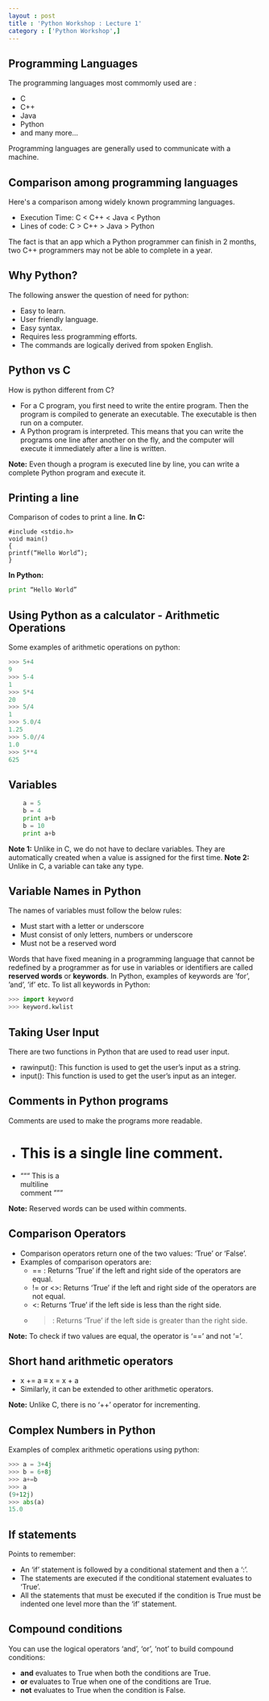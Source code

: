 ```yaml
---
layout : post
title : 'Python Workshop : Lecture 1'
category : ['Python Workshop',]
---
```


## Programming Languages

The programming languages most commomly used are :
* C
* C++
* Java
* Python
* and many more...

Programming languages are generally used to communicate with a machine.

## Comparison among programming languages

Here's a comparison among widely known programming languages.
* Execution Time: C < C++ < Java < Python
* Lines of code: C > C++ > Java > Python

The fact is that an app which a Python programmer can finish in 2 months, two C++ programmers may not be able to complete in a year.

## Why Python?

The following answer the question of need for python:
* Easy to learn.
* User friendly language.
* Easy syntax.
* Requires less programming efforts.
* The commands are logically derived from spoken English.

## Python vs C

How is python different from C?
* For a C program, you first need to write the entire program. Then the program is compiled to generate an executable. The executable is then run on a computer.
* A Python program is interpreted. This means that you can write the programs one line after another on the fly, and the computer will execute it immediately after a line is written.

**Note:** Even though a program is executed line by line, you can write a complete Python program and execute it.

## Printing a line

Comparison of codes to print a line.
**In C:**
```
#include <stdio.h>
void main()
{
printf(“Hello World”);
}
```

**In Python:**
```python
print “Hello World”
```

## Using Python as a calculator - Arithmetic Operations
Some examples of arithmetic operations on python:
```python
>>> 5+4
9
>>> 5-4
1
>>> 5*4
20
>>> 5/4
1
>>> 5.0/4
1.25
>>> 5.0//4
1.0
>>> 5**4
625
```
## Variables

```python
	a = 5
	b = 4
	print a+b
	b = 10
	print a+b
```

**Note 1:** Unlike in C, we do not have to declare variables. They are automatically created when a value is assigned for the first time.
**Note 2:** Unlike in C, a variable can take any type.

## Variable Names in Python

The names of variables must follow the below rules:
* Must start with a letter or underscore
* Must consist of only letters, numbers or underscore
* Must not be a reserved word

Words that have fixed meaning in a programming language that cannot be redefined by a programmer as for use in variables or identifiers are called **reserved words** or **keywords**. In Python, examples of keywords are ’for’,
’and’, ’if’ etc.
To list all keywords in Python:
```python
>>> import keyword
>>> keyword.kwlist
```

## Taking User Input

There are two functions in Python that are used to read user input.
* rawinput(): This function is used to get the user’s input as a string.
* input(): This function is used to get the user’s input as an integer.

## Comments in Python programs

Comments are used to make the programs more readable.
* # This is a single line comment.
* “““ This is a<br>
 multiline<br>
 comment ”””

**Note:** Reserved words can be used within comments.

## Comparison Operators

* Comparison operators return one of the two values: ‘True’ or ‘False’.
* Examples of comparison operators are:
  * == : Returns ‘True’ if the left and right side of the operators are equal.
  * != or <>: Returns ‘True’ if the left and right side of the operators are not equal.
  * <: Returns ‘True’ if the left side is less than the right side.
  * >: Returns ‘True’ if the left side is greater than the right side.

**Note:** To check if two values are equal, the operator is ‘==’ and not ‘=’.

## Short hand arithmetic operators

* x += a ≡ x = x + a
* Similarly, it can be extended to other arithmetic operators.

**Note:** Unlike C, there is no ‘++’ operator for incrementing.

## Complex Numbers in Python
Examples of complex arithmetic operations using python:

```python
>>> a = 3+4j
>>> b = 6+8j
>>> a+=b
>>> a
(9+12j)
>>> abs(a)
15.0
```

## If statements

Points to remember:
* An ‘if’ statement is followed by a conditional statement and then a ‘:’.
* The statements are executed if the conditional statement evaluates to
‘True’.
* All the statements that must be executed if the condition is True must be indented one level more than the ‘if’ statement.

## Compound conditions

You can use the logical operators ‘and’, ‘or’, ‘not’ to build compound conditions:
* <condition1> **and** <condition2> evaluates to True when both the conditions are True.
* <condition1> **or** <condition2> evaluates to True when one of the conditions are True.
* **not** <condition> evaluates to True when the condition is False.
